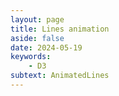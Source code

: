 ```yaml
---
layout: page
title: Lines animation
aside: false
date: 2024-05-19
keywords:
    - D3
subtext: AnimatedLines
---
```



<script setup>
import linesAnimation from "/components/graphs/linesAnimation.vue";
</script>

<FigureTitle/>
<D3PlotContainer>
<linesAnimation/>
</D3PlotContainer>


